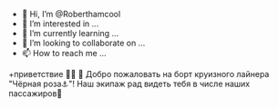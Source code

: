 - 👋 Hi, I’m @Roberthamcool
- 👀 I’m interested in ...
- 🌱 I’m currently learning ...
- 💞️ I’m looking to collaborate on ...
- 📫 How to reach me ...

<!---
Roberthamcool/Roberthamcool is a ✨ special ✨ repository because its `README.md` (this file) appears on your GitHub profile.
You can click the Preview link to take a look at your changes.
--->

+приветствие
👨‍✈️ 💬 Добро пожаловать на борт круизного лайнера "Чёрная роза⚓"! Наш экипаж рад  видеть тебя  в числе наших пассажиров🐳
